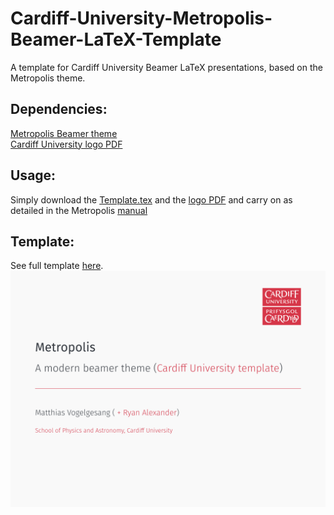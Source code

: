 # Cardiff-University-Metropolis-Beamer-LaTeX-Template
A template for Cardiff University Beamer LaTeX presentations, based on the Metropolis theme.

## Dependencies:
[Metropolis Beamer theme](https://github.com/matze/mtheme)<br>
[Cardiff University logo PDF](https://github.com/RyanAPhys/Cardiff-University-Metropolis-Beamer-LaTeX-Template/raw/main/Cardiff_University_(logo).pdf)

## Usage:
Simply download the [Template.tex](https://github.com/RyanAPhys/Cardiff-University-Metropolis-Beamer-LaTeX-Template/blob/4663bedc0fb2f0e58dd346f65c680c5c21713c3c/Template.tex) and the [logo PDF](https://github.com/RyanAPhys/Cardiff-University-Metropolis-Beamer-LaTeX-Template/blob/4663bedc0fb2f0e58dd346f65c680c5c21713c3c/Cardiff_University_(logo).pdf) and carry on as detailed in the Metropolis [manual](https://mirror.ox.ac.uk/sites/ctan.org/macros/latex/contrib/beamer-contrib/themes/metropolis/doc/metropolistheme.pdf)

## Template:
See full template [here](https://github.com/RyanAPhys/Cardiff-University-Metropolis-Beamer-LaTeX-Template/blob/dff2fa52fcab595743b106e0464577319245bd3f/Cardiff_University_Metropolis_Beamer_Theme.pdf).<br>
<IMG SRC="./Template.png">
